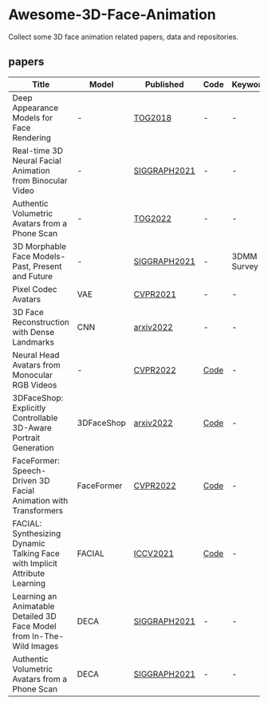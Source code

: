 # Awesome-3D-Face-Animation

Collect some 3D face animation related papers, data and repositories.

## papers

| Title                  | Model                  | Published                                                    | Code                                                         | Keywords                                                     | Inputs                                                     |
| ---------------------- | ---------------------- | ------------------------------------------------------------ | ------------------------------------------------------------ | ------------------------------------------------------------ |------------------------------------------------------------ |
|Deep Appearance Models for Face Rendering | - | [TOG2018](https://dl.acm.org/doi/pdf/10.1145/3197517.3201401) | - | - | `video` |
|Real-time 3D Neural Facial Animation from Binocular Video | - | [SIGGRAPH2021](https://dl.acm.org/doi/pdf/10.1145/3450626.3459806) | - | - | `video` |
|Authentic Volumetric Avatars from a Phone Scan| - | [TOG2022](https://drive.google.com/file/d/1i4NJKAggS82wqMamCJ1OHRGgViuyoY6R/view) | - | - | `video` |
|3D Morphable Face Models- Past, Present and Future| - |[SIGGRAPH2021](https://arxiv.org/pdf/1909.01815.pdf) | - | 3DMM Survey | - |
|Pixel Codec Avatars| VAE |[CVPR2021](https://ieeexplore.ieee.org/stamp/stamp.jsp?tp=&arnumber=9577690)| - | - | `video` |
|3D Face Reconstruction with Dense Landmarks| CNN |[arxiv2022](https://arxiv.org/pdf/2204.02776.pdf)| - | - |`video`|
|Neural Head Avatars from Monocular RGB Videos| - | [CVPR2022](https://ieeexplore.ieee.org/stamp/stamp.jsp?tp=&arnumber=9880001&tag=1)| [Code](https://github.com/philgras/neural-head-avatars) | - | `video`|  
|3DFaceShop: Explicitly Controllable 3D-Aware Portrait Generation | 3DFaceShop | [arxiv2022](https://arxiv.org/pdf/2209.05434.pdf) | [Code](https://github.com/junshutang/3DFaceShop) | - | `img` | 
|FaceFormer: Speech-Driven 3D Facial Animation with Transformers | FaceFormer | [CVPR2022](https://arxiv.org/pdf/2112.05329v4.pdf) | [Code](https://github.com/EvelynFan/FaceFormer) | - | `img`+`audio` |
|FACIAL: Synthesizing Dynamic Talking Face with Implicit Attribute Learning | FACIAL | [ICCV2021](https://arxiv.org/pdf/2108.07938v1.pdf) | [Code](https://github.com/zhangchenxu528/FACIAL) | - | `img`+`audio` |
|Learning an Animatable Detailed 3D Face Model from In-The-Wild Images | DECA | [SIGGRAPH2021](https://files.is.tue.mpg.de/black/papers/SIGGRAPH21_DECA.pdf) | - | - | `img` |
|Authentic Volumetric Avatars from a Phone Scan | DECA | [SIGGRAPH2021](https://files.is.tue.mpg.de/black/papers/SIGGRAPH21_DECA.pdf) | - | - | `img` |


